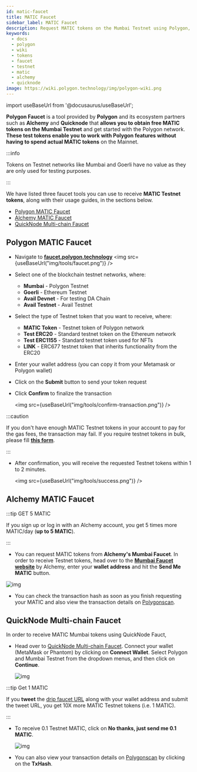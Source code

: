 ```yaml
---
id: matic-faucet
title: MATIC Faucet
sidebar_label: MATIC Faucet
description: Request MATIC tokens on the Mumbai Testnet using Polygon, Alchemy, and Quicknode.
keywords:
  - docs
  - polygon
  - wiki
  - tokens
  - faucet
  - testnet
  - matic
  - alchemy
  - quicknode
image: https://wiki.polygon.technology/img/polygon-wiki.png
---
```


import useBaseUrl from '@docusaurus/useBaseUrl';

**Polygon Faucet** is a tool provided by **Polygon** and its ecosystem partners such as **Alchemy** and **Quicknode** that **allows you to obtain free MATIC tokens on the Mumbai Testnet** and get started with the Polygon network. **These test tokens enable you to work with Polygon features without having to spend actual MATIC tokens** on the Mainnet.

:::info

Tokens on Testnet networks like Mumbai and Goerli have no value as they are only used for testing purposes.

:::

We have listed three faucet tools you can use to receive **MATIC Testnet tokens**, along with their usage guides, in the sections below.

- [Polygon MATIC Faucet](https://faucet.polygon.technology/)
- [Alchemy MATIC Faucet](https://mumbaifaucet.com/)
- [QuickNode Multi-chain Faucet](https://faucet.quicknode.com/drip)

## Polygon MATIC Faucet

- Navigate to [**faucet.polygon.technology**](https://faucet.polygon.technology/)
   <img src={useBaseUrl("img/tools/faucet.png")} />

- Select one of the blockchain testnet networks, where:
    - **Mumbai** - Polygon Testnet
    - **Goerli** - Ethereum Testnet
    - **Avail Devnet** - For testing DA Chain
    - **Avail Testnet** - Avail Testnet

- Select the type of Testnet token that you want to receive, where:
    - **MATIC Token** - Testnet token of Polygon network
    - **Test ERC20** - Standard testnet token on the Ethereum network
    - **Test ERC1155** - Standard testnet token used for NFTs
    - **LINK** - ERC677 testnet token that inherits functionality from the ERC20

- Enter your wallet address (you can copy it from your Metamask or Polygon wallet)

- Click on the **Submit** button to send your token request

- Click **Confirm** to finalize the transaction
   
   <img src={useBaseUrl("img/tools/confirm-transaction.png")} />

:::caution

If you don't have enough MATIC Testnet tokens in your account to pay for the gas fees, the transaction may fail. If you require testnet tokens in bulk, please fill <ins>**[this form](https://docs.google.com/forms/d/e/1FAIpQLSe4npoGldJknEs9EBtPaV3AS-0HTso2IuMWDCiMmLEMCx8euQ/viewform)**</ins>.

:::

- After confirmation, you will receive the requested Testnet tokens within 1 to 2 minutes.

   <img src={useBaseUrl("img/tools/success.png")} />

## Alchemy MATIC Faucet

:::tip GET 5 MATIC

If you sign up or log in with an Alchemy account, you get 5 times more MATIC/day (**up to 5 MATIC**).

:::

- You can request MATIC tokens from **Alchemy's Mumbai Faucet**. In order to receive Testnet tokens, head over to the [**Mumbai Faucet website**](https://mumbaifaucet.com/) by Alchemy, enter your **wallet address** and hit the **Send Me MATIC** button.

![img](/img/tools/alchemy-faucet1.png)

- You can check the transaction hash as soon as you finish requesting your MATIC and also view the transaction details on [Polygonscan](https://mumbai.polygonscan.com/).

## QuickNode Multi-chain Faucet

In order to receive MATIC Mumbai tokens using QuickNode Fauct,

- Head over to [QuickNode Multi-chain Faucet](https://faucet.quicknode.com/drip). Connect your wallet (MetaMask or Phantom) by clicking on **Connect Wallet**. Select Polygon and Mumbai Testnet from the dropdown menus, and then click on **Continue**.

   ![img](/img/tools/quicknode-faucet2.png)

:::tip Get 1 MATIC

   If you **tweet** the [<ins>drip faucet URL</ins>](https://faucet.quicknode.com/drip) along with your wallet address and submit the tweet URL, you get 10X more MATIC Testnet tokens (i.e. 1 MATIC).

:::

- To receive 0.1 Testnet MATIC, click on **No thanks, just send me 0.1 MATIC**.

   ![img](/img/tools/quicknode-faucet3.png)

- You can also view your transaction details on [Polygonscan](https://mumbai.polygonscan.com/) by clicking on the **TxHash**.

